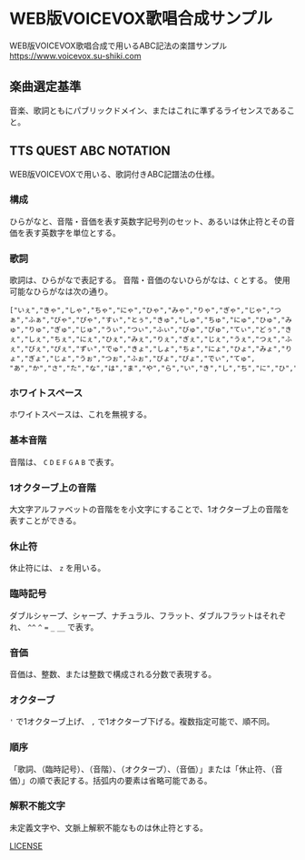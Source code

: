 # WEB版VOICEVOX歌唱合成サンプル

WEB版VOICEVOX歌唱合成で用いるABC記法の楽譜サンプル
https://www.voicevox.su-shiki.com

## 楽曲選定基準
音楽、歌詞ともにパブリックドメイン、またはこれに準ずるライセンスであること。

## TTS QUEST ABC NOTATION
WEB版VOICEVOXで用いる、歌詞付きABC記譜法の仕様。

### 構成
ひらがなと、音階・音価を表す英数字記号列のセット、あるいは休止符とその音価を表す英数字を単位とする。

### 歌詞
歌詞は、ひらがなで表記する。
音階・音価のないひらがなは、`C` とする。
使用可能なひらがなは次の通り。
```
["いぇ","きゃ","しゃ","ちゃ","にゃ","ひゃ","みゃ","りゃ","ぎゃ","じゃ","つぁ","ふぁ","びゃ","ぴゃ","すぃ","とぅ","きゅ","しゅ","ちゅ","にゅ","ひゅ","みゅ","りゅ","ぎゅ","じゅ","うぃ","つぃ","ふぃ","びゅ","ぴゅ","てぃ","どぅ","きぇ","しぇ","ちぇ","にぇ","ひぇ","みぇ","りぇ","ぎぇ","じぇ","うぇ","つぇ","ふぇ","びぇ","ぴぇ","ずぃ","でゅ","きょ","しょ","ちょ","にょ","ひょ","みょ","りょ","ぎょ","じょ","うぉ","つぉ","ふぉ","びょ","ぴょ","でぃ","てゅ",
"あ","か","さ","た","な","は","ま","や","ら","い","き","し","ち","に","ひ","み","う","く","す","つ","ぬ","ふ","む","ゆ","え","け","せ","て","ね","へ","め","れ","お","こ","そ","と","の","ほ","も","よ","ん","が","ざ","り","っ","ぎ","る","ろ","わ","を","だ","ば","ぱ","じ","び","ぴ","ぐ","ず","ぶ","ぷ","げ","ぜ","で","べ","ぺ","ご","ぞ","ど","ぼ","ぽ"]
```

### ホワイトスペース
ホワイトスペースは、これを無視する。

### 基本音階
音階は、 `C` `D` `E` `F` `G` `A` `B` で表す。

### 1オクターブ上の音階
大文字アルファベットの音階をを小文字にすることで、1オクターブ上の音階を表すことができる。

### 休止符
休止符には、 `z` を用いる。

### 臨時記号
ダブルシャープ、シャープ、ナチュラル、フラット、ダブルフラットはそれぞれ、 `^^` `^` `=` `_` `__` で表す。

### 音価
音価は、整数、または整数で構成される分数で表現する。

### オクターブ
`'` で1オクターブ上げ、 `,` で1オクターブ下げる。複数指定可能で、順不同。

### 順序
「歌詞、（臨時記号）、（音階）、（オクターブ）、（音価）」または「休止符、（音価）」の順で表記する。括弧内の要素は省略可能である。

### 解釈不能文字
未定義文字や、文脈上解釈不能なものは休止符とする。


[LICENSE](./LICENSE)
